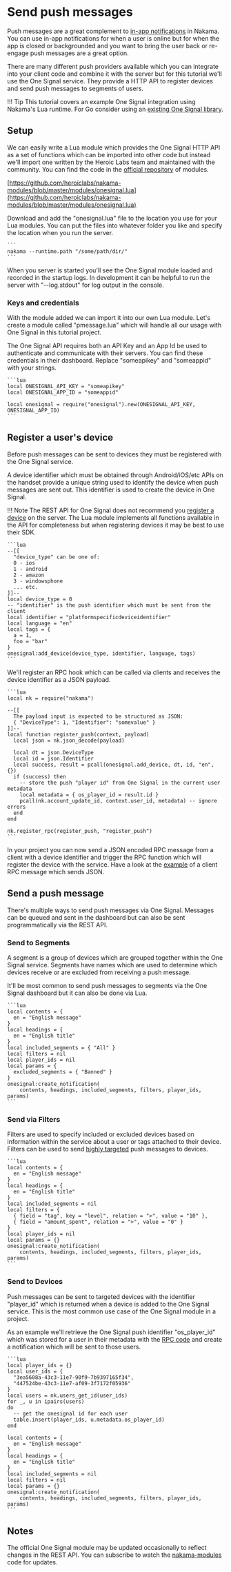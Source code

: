# Send push messages

Push messages are a great complement to [in-app notifications](social-in-app-notifications.md) in Nakama. You can use in-app notifications for when a user is online but for when the app is closed or backgrounded and you want to bring the user back or re-engage push messages are a great option.

There are many different push providers available which you can integrate into your client code and combine it with the server but for this tutorial we'll use the One Signal service. They provide a HTTP API to register devices and send push messages to segments of users.

!!! Tip
    This tutorial covers an example One Signal integration using Nakama's Lua runtime. For Go consider using an [existing One Signal library](https://godoc.org/github.com/tbalthazar/onesignal-go).

## Setup

We can easily write a Lua module which provides the One Signal HTTP API as a set of functions which can be imported into other code but instead we'll import one written by the Heroic Labs team and maintained with the community. You can find the code in the <a href="https://github.com/heroiclabs/nakama-modules" target="\_blank">official repository</a> of modules.

[https://github.com/heroiclabs/nakama-modules/blob/master/modules/onesignal.lua](https://github.com/heroiclabs/nakama-modules/blob/master/modules/onesignal.lua)

Download and add the "onesignal.lua" file to the location you use for your Lua modules. You can put the files into whatever folder you like and specify the location when you run the server.

	```
	nakama --runtime.path "/some/path/dir/"
	```

When you server is started you'll see the One Signal module loaded and recorded in the startup logs. In development it can be helpful to run the server with "--log.stdout" for log output in the console.

### Keys and credentials

With the module added we can import it into our own Lua module. Let's create a module called "pmessage.lua" which will handle all our usage with One Signal in this tutorial project.

The One Signal API requires both an API Key and an App Id be used to authenticate and communicate with their servers. You can find these credentials in their dashboard. Replace "someapikey" and "someappid" with your strings.

	```lua
	local ONESIGNAL_API_KEY = "someapikey"
	local ONESIGNAL_APP_ID = "someappid"
	
	local onesignal = require("onesignal").new(ONESIGNAL_API_KEY, ONESIGNAL_APP_ID)
	```

## Register a user's device

Before push messages can be sent to devices they must be registered with the One Signal service.

A device identifier which must be obtained through Android/iOS/etc APIs on the handset provide a unique string used to identify the device when push messages are sent out. This identifier is used to create the device in One Signal.

!!! Note
    The REST API for One Signal does not recommend you <a href="https://documentation.onesignal.com/v3.0/reference#add-a-device" target="\_blank">register a device</a> on the server. The Lua module implements all functions available in the API for completeness but when registering devices it may be best to use their SDK.

	```lua
	--[[
	  "device_type" can be one of:
	  0 - ios
	  1 - android
	  2 - amazon
	  3 - windowsphone
	  ... etc.
	]]--
	local device_type = 0
	-- "identifier" is the push identifier which must be sent from the client
	local identifier = "platformspecificdeviceidentifier"
	local language = "en"
	local tags = {
	  a = 1,
	  foo = "bar"
	}
	onesignal:add_device(device_type, identifier, language, tags)
	```

We'll register an RPC hook which can be called via clients and receives the device identifier as a JSON payload.

	```lua
	local nk = require("nakama")
	
	--[[
	  The payload input is expected to be structured as JSON:
	  { "DeviceType": 1, "Identifier": "somevalue" }
	]]--
	local function register_push(context, payload)
	  local json = nk.json_decode(payload)
	
	  local dt = json.DeviceType
	  local id = json.Identifier
	  local success, result = pcall(onesignal.add_device, dt, id, "en", {})
	  if (success) then
	    -- store the push "player id" from One Signal in the current user metadata
	    local metadata = { os_player_id = result.id }
	    pcall(nk.account_update_id, context.user_id, metadata) -- ignore errors
	  end
	end
	
	nk.register_rpc(register_push, "register_push")
	```

In your project you can now send a JSON encoded RPC message from a client with a device identifier and trigger the RPC function which will register the device with the service. Have a look at the [example](runtime-code-basics.md#an-example-module) of a client RPC message which sends JSON.

## Send a push message

There's multiple ways to send push messages via One Signal. Messages can be queued and sent in the dashboard but can also be sent programmatically via the REST API.

### Send to Segments

A segment is a group of devices which are grouped together within the One Signal service. Segments have names which are used to determine which devices receive or are excluded from receiving a push message.

It'll be most common to send push messages to segments via the One Signal dashboard but it can also be done via Lua.

	```lua
	local contents = {
	  en = "English message"
	}
	local headings = {
	  en = "English title"
	}
	local included_segments = { "All" }
	local filters = nil
	local player_ids = nil
	local params = {
	  excluded_segments = { "Banned" }
	}
	onesignal:create_notification(
	    contents, headings, included_segments, filters, player_ids, params)
	```

### Send via Filters

Filters are used to specify included or excluded devices based on information within the service about a user or tags attached to their device. Filters can be used to send <a href="https://documentation.onesignal.com/v3.0/reference#section-send-to-users-based-on-filters" target="\_blank">highly targeted</a> push messages to devices.

	```lua
	local contents = {
	  en = "English message"
	}
	local headings = {
	  en = "English title"
	}
	local included_segments = nil
	local filters = {
	  { field = "tag", key = "level", relation = ">", value = "10" },
	  { field = "amount_spent", relation = ">", value = "0" }
	}
	local player_ids = nil
	local params = {}
	onesignal:create_notification(
	    contents, headings, included_segments, filters, player_ids, params)
	```

### Send to Devices

Push messages can be sent to targeted devices with the identifier "player_id" which is returned when a device is added to the One Signal service. This is the most common use case of the One Signal module in a project.

As an example we'll retrieve the One Signal push identifier "os_player_id" which was stored for a user in their metadata with the [RPC code](#register-a-users-device) and create a notification which will be sent to those users.

	```lua
	local player_ids = {}
	local user_ids = {
	  "3ea5608a-43c3-11e7-90f9-7b9397165f34",
	  "447524be-43c3-11e7-af09-3f7172f05936"
	}
	local users = nk.users_get_id(user_ids)
	for _, u in ipairs(users)
	do
	  -- get the onesignal id for each user
	  table.insert(player_ids, u.metadata.os_player_id)
	end
	
	local contents = {
	  en = "English message"
	}
	local headings = {
	  en = "English title"
	}
	local included_segments = nil
	local filters = nil
	local params = {}
	onesignal:create_notification(
	    contents, headings, included_segments, filters, player_ids, params)
	```

## Notes

The official One Signal module may be updated occasionally to reflect changes in the REST API. You can subscribe to watch the [nakama-modules](https://github.com/heroiclabs/nakama-modules) code for updates.
